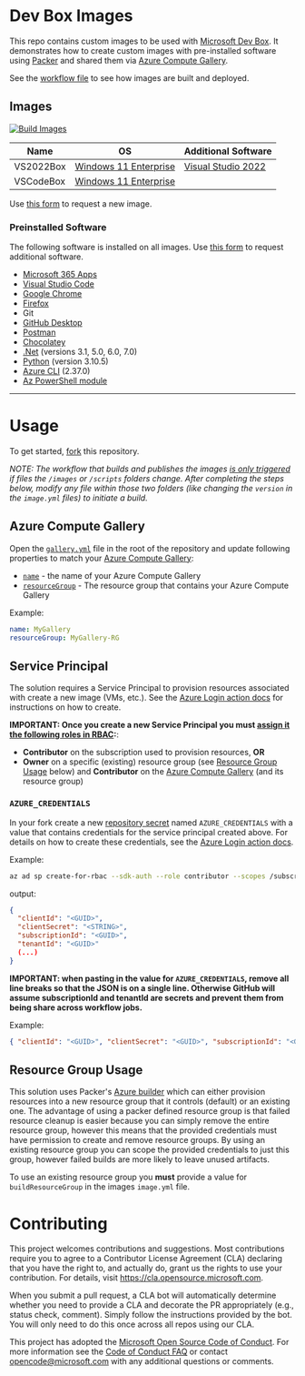 # Dev Box Images

This repo contains custom images to be used with [Microsoft Dev Box](https://techcommunity.microsoft.com/t5/azure-developer-community-blog/introducing-microsoft-dev-box/ba-p/3412063).  It demonstrates how to create custom images with pre-installed software using [Packer](https://www.packer.io/) and shared them via [Azure Compute Gallery](https://docs.microsoft.com/en-us/azure/virtual-machines/shared-image-galleries).

See the [workflow file](.github/workflows/build_images.yml) to see how images are built and deployed.

## Images

[![Build Images](/../../actions/workflows/build_images.yml/badge.svg)](/../../actions/workflows/build_images.yml)

| Name      | OS                             | Additional Software                                          |
| --------- | ------------------------------ | -------------------------------------------------------------|
| VS2022Box | [Windows 11 Enterprise][win11] | [Visual Studio 2022](https://visualstudio.microsoft.com/vs/) |
| VSCodeBox | [Windows 11 Enterprise][win11] |                                                              |

Use [this form](/../../issues/new?assignees=colbylwilliams&labels=image&template=request_image.yml&title=%5BImage%5D%3A+) to request a new image.

### Preinstalled Software

The following software is installed on all images. Use [this form](/../../issues/new?assignees=colbylwilliams&labels=software&template=request_software.yml&title=%5BSoftware%5D%3A+) to request additional software.

- [Microsoft 365 Apps](https://www.microsoft.com/en-us/microsoft-365/products-apps-services)
- [Visual Studio Code](https://code.visualstudio.com/)
- [Google Chrome](https://www.google.com/chrome/)
- [Firefox](https://www.mozilla.org/en-US/firefox/new/)
- Git
- [GitHub Desktop](https://desktop.github.com/)
- [Postman](https://www.postman.com/)
- [Chocolatey](https://chocolatey.org/)
- [.Net](https://dotnet.microsoft.com/en-us/) (versions 3.1, 5.0, 6.0, 7.0)
- [Python](https://www.python.org/) (version 3.10.5)
- [Azure CLI](https://docs.microsoft.com/en-us/cli/azure/what-is-azure-cli) (2.37.0)
- [Az PowerShell module](https://docs.microsoft.com/en-us/powershell/azure/what-is-azure-powershell)

---

# Usage

To get started, [fork][fork] this repository.

_NOTE: The workflow that builds and publishes the images [is only triggered](.github/workflows/build_images.yml#L8-L10) if files the `/images` or `/scripts` folders change.  After completing the steps below, modify any file within those two folders (like changing the `version` in the `image.yml` files) to initiate a build._

## Azure Compute Gallery

Open the [`gallery.yml`](gallery.yml) file in the root of the repository and update following properties to match your [Azure Compute Gallery][az-gallery]:

- [`name`](gallery.yml#L1) - the name of your Azure Compute Gallery
- [`resourceGroup`](gallery.yml#L2) - The resource group that contains your Azure Compute Gallery

Example:

```yaml
name: MyGallery
resourceGroup: MyGallery-RG
```

## Service Principal

The solution requires a Service Principal to provision resources associated with create a new image (VMs, etc.).  See the [Azure Login action docs](create-sp) for instructions on how to create.

**IMPORTANT: Once you create a new Service Principal you must [assign it the following roles in RBAC][assign-rbac]:**:

- **Contributor** on the subscription used to provision resources, **OR**
- **Owner** on a specific (existing) resource group (see [Resource Group Usage](#resource-group-usage) below) and **Contributor** on the [Azure Compute Gallery][az-gallery] (and its resource group)

### `AZURE_CREDENTIALS`

In your fork create a new [repository secret](repo-secret) named `AZURE_CREDENTIALS` with a value that contains credentials for the service principal created above. For details on how to create these credentials, see the [Azure Login action docs](create-sp).

Example:

```sh
az ad sp create-for-rbac --sdk-auth --role contributor --scopes /subscriptions/<GUID> -n MyUniqueName
```

output:

```json
{
  "clientId": "<GUID>",
  "clientSecret": "<STRING>",
  "subscriptionId": "<GUID>",
  "tenantId": "<GUID>"
  (...)
}
```

**IMPORTANT: when pasting in the value for `AZURE_CREDENTIALS`, remove all line breaks so that the JSON is on a single line. Otherwise GitHub will assume subscriptionId and tenantId are secrets and prevent them from being share across workflow jobs.**

Example:

```json
{ "clientId": "<GUID>", "clientSecret": "<GUID>", "subscriptionId": "<GUID>", "tenantId": "<GUID>", (...) }
```

## Resource Group Usage

This solution uses Packer's [Azure builder][az-builder] which can either provision resources into a new resource group that it controls (default) or an existing one. The advantage of using a packer defined resource group is that failed resource cleanup is easier because you can simply remove the entire resource group, however this means that the provided credentials must have permission to create and remove resource groups. By using an existing resource group you can scope the provided credentials to just this group, however failed builds are more likely to leave unused artifacts.

To use an existing resource group you **must** provide a value for `buildResourceGroup` in the images `image.yml` file.

# Contributing

This project welcomes contributions and suggestions.  Most contributions require you to agree to a
Contributor License Agreement (CLA) declaring that you have the right to, and actually do, grant us
the rights to use your contribution. For details, visit <https://cla.opensource.microsoft.com>.

When you submit a pull request, a CLA bot will automatically determine whether you need to provide
a CLA and decorate the PR appropriately (e.g., status check, comment). Simply follow the instructions
provided by the bot. You will only need to do this once across all repos using our CLA.

This project has adopted the [Microsoft Open Source Code of Conduct](https://opensource.microsoft.com/codeofconduct/).
For more information see the [Code of Conduct FAQ](https://opensource.microsoft.com/codeofconduct/faq/) or
contact [opencode@microsoft.com](mailto:opencode@microsoft.com) with any additional questions or comments.

[win11]:https://www.microsoft.com/en-us/microsoft-365/windows/windows-11-enterprise
[dtl]:https://www.packer.io/plugins/provisioners/azure
[fork]:https://docs.github.com/en/get-started/quickstart/fork-a-repo
[az-builder]:https://www.packer.io/plugins/builders/azure/arm
[az-gallery]:https://docs.microsoft.com/en-us/azure/virtual-machines/shared-image-galleries?tabs=azure-cli
[create-sp]:https://github.com/Azure/login#configure-deployment-credentials
[repo-secret]:https://docs.github.com/en/actions/reference/encrypted-secrets#creating-encrypted-secrets-for-a-repository
[assign-rbac]:https://docs.microsoft.com/en-us/azure/role-based-access-control/role-assignments-portal?tabs=current
